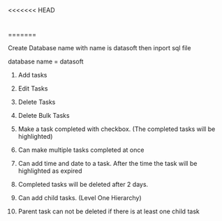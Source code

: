 <<<<<<< HEAD
# 


=======

Create Database name with name is datasoft  then inport sql file 

database name = datasoft




1. Add tasks
2. Edit Tasks
3. Delete Tasks
4. Delete Bulk Tasks
5. Make a task completed with checkbox. (The completed tasks will be highlighted)
6. Can make multiple tasks completed at once

1. Can add time and date to a task. After the time the task will be highlighted as expired
2. Completed tasks will be deleted after 2 days.
3. Can add child tasks. (Level One Hierarchy)
4. Parent task can not be deleted if there is at least one child task
